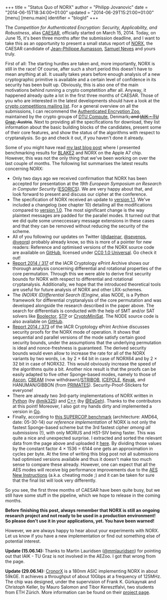 +++
title = "Status Quo of NORX"
author = "Philipp Jovanovic"
date = "2014-06-15T18:34:00+01:00"
updated = "2014-06-29T15:21:00+01:00"
[menu]
[menu.main]
    identifier = "blogId"
+++


The *Competition for Authenticated Encryption: Security, Applicability, and Robustness*, alias [CAESAR](http://competitions.cr.yp.to/caesar.html), officially started on March 15, 2014. Today, on June 15, it's been three months after the submission deadline, and I want to take this as an opportunity to present a small status report of [NORX](https://norx.io), the CAESAR candidate of [Jean-Philippe Aumasson](http://aumasson.jp/), [Samuel Neves](http://eden.dei.uc.pt/~sneves/) and yours truly.

First of all: The starting hurdles are taken and, more importantly,  NORX is still in the race! Of course, after such a short period this doesn't have to mean anything at all. It usually takes years before enough analysis of a new cryptographic primitive is available and a certain level of confidence in its security has been built up. Obviously, this is also one of the main motivations behind running a crypto comptetition after all. Anyway, it happened already quite a lot in the first three months of CAESAR. Those of you who are interested in the latest developments should have a look at the [crypto competitions mailing list](https://groups.google.com/forum/#!forum/crypto-competitions). For a general overview on all the submissions, I can recommend the [Authenticated Encryption Zoo](https://aezoo.compute.dtu.dk/doku.php), maintained by the crypto group~~s~~ of [DTU Compute](http://www.compute.dtu.dk/english/research/Crypto), Denmark~~, and [IAIK - TU Graz](http://iaik.tugraz.at/), Austria~~. Next to providing all the specifications for download, they list information about the basic building blocks of the candidates, present some of their core features, and show the status of the algorithms with respect to cryptanalysis. So go and check it out, if you haven't done it already.

Some of you might have read [my last blog post](cryptomaths.com/2014/04/29/benchmarking-symmetric-crypto-on-the-apple-a7/) where I presented benchmarking results for [BLAKE2](https://blake2.net/) and NORX on the Apple A7 chip. However, this was not the only thing that we've been working on over the last couple of months. The following list summarises the latest results concerning NORX:

* Only two days ago we received confirmation that NORX has been accepted for presentation at the *19th European Symposium on Research in Computer Security* ([ESORICS](http://esorics2014.pwr.wroc.pl/)).
We are very happy about that, and look forward to present and discuss our cipher at the conference.
* The specification of NORX received an update to [version 1.1](https://norx.io/data/norxv11.pdf). We've included a changelog (see chapter 10) detailing all the modifications compared to [version 1.0](https://norx.io/data/norxv10.pdf). The most significant change is the way plaintext messages are padded for the parallel modes. It turned out that we did quite some unneccessary message extensions in these cases and that they can be removed without reducing the security of the scheme.
* All of you following our updates on Twitter ([@daeinar](https://twitter.com/daeinar), [@sevenps](https://twitter.com/sevenps), [@veorq](https://twitter.com/veorq)) probably already know, so this is more of a pointer for new readers: Reference and optimised versions of the NORX source code are available on [GitHub](https://github.com/norx/NORX), licensed under [CC0 1.0 Universal](https://creativecommons.org/publicdomain/zero/1.0/). Go check it out!
* [Report 2014 / 317](http://eprint.iacr.org/2014/317) of the IACR Cryptology ePrint Archive shows our thorough analysis concerning differential and rotational properties of the core permutation. Through this we were able to derive first security bounds for NORX with respect to differential and rotational cryptanalysis. Additionally, we hope that the introduced theoretical tools are useful for future analysis of NORX and other LRX-schemes.
* The *(NO)RX (D)ifferential Search (E)ngine*, alias NODE, is a Python framework for differential cryptanalysis of the core permutation and was developed alongside the research described in the paper above. The search for differentials is conducted with the help of SMT and/or SAT solvers like [Boolector](http://fmv.jku.at/boolector/), [STP](https://stp.github.io/stp/) or [CryptoMiniSat](http://www.msoos.org/cryptominisat2/). The NODE source code is also available on [GitHub](https://github.com/norx/NODE).
* [Report 2014 / 373](https://eprint.iacr.org/2014/373) of the IACR Cryptology ePrint Archive discusses security proofs for the NORX mode of operation. It shows that sequential and parallel versions of the mode satisfy certain good security bounds, under the assumptions that the underlying permutation is ideal and nonce-freshness is guaranteed. The derived security bounds would even allow to increase the rate for all of the NORX variants by two words, i.e. by 2 &times; 64 bit in case of NORX64 and by 2 &times; 32 bit in case of NORX32. This would obviously increase the speed of the algorithms quite a bit. Another nice result is that the proofs can be easily adapted to five other Sponge-based modes, namely to those of [Ascon](http://competitions.cr.yp.to/round1/asconv1.pdf), [CBEAM](http://competitions.cr.yp.to/round1/cbeamr1.pdf) (now withdrawn)/[STRIBOB](http://competitions.cr.yp.to/round1/stribobr1.pdf), [ICEPOLE](http://competitions.cr.yp.to/round1/icepolev1.pdf), [Keyak](http://competitions.cr.yp.to/round1/keyakv11.pdf), and HANUMAN/GIBBON (from [PRIMATES](http://competitions.cr.yp.to/round1/primatesv1.pdf)). Security-Proof-Stickers for everyone!
* There are already two 3rd-party implementations of NORX written in [Python](https://github.com/therealmik/norxpy) (by  [@mik325](https://twitter.com/mik235)) and [C++](https://code.google.com/p/norxx/) (by [@EsGeh](https://twitter.com/esgeh)). Thanks to the contributors at this point! Moreover, I also got my hands dirty and implemented a version in [Go](https://github.com/Daeinar/norx-go).
* Finally, according to [this SUPERCOP benchmark](http://bench.cr.yp.to/web-impl/amd64-titan0-crypto_aead.html) (architecture: AMD64, date: 05-30-14) our *reference implementation* of NORX is not only the fastest Sponge-based scheme but the 3rd fastest cipher *among all submissions* (!), with only MORUS and HS1-SIV being faster. This was quite a nice and unexpected surprise. I extracted and sorted the relevant data from the page above and uploaded it [here](http://cryptomaths.com/data/caesar/supercop-ref-053014.txt). By dividing those values by the constant factor 4 &times; 1536 = 6144 one gets an approximation in cycles per byte. At the time of writing this blog post not all submissions had optimised versions available and thus it doesn't make too much sense to compare these already. However, one can expect that all the AES modes will receive big performance improvements due to the [AES New Instructions](https://en.wikipedia.org/wiki/AES_instruction_set) (a.k.a. cheating mode ;) and it can be taken for sure that the final list will look very differently.

So you see, the first three months of CAESAR have been quite busy, but we still have some stuff in the pipeline, which we hope to release in the coming months.

**Before finishing this post, always remember that NORX is still an ongoing research project and not ready to be used in a production environment! So please don't use it in your applications, yet. You have been warned!**

However, we are always happy to hear about your experiments with NORX. Let us know if you have a new implementation or find out something else of potential interest.

**Update (15.06.14):** Thanks to Martin Lauridsen ([@mmlauridsen](https://twitter.com/mmlauridsen)) for pointing out that IAIK - TU Graz is not involved in the AEZoo. I got that wrong from the page.

**Update (29.06.14):** [CronorX](http://asic.ethz.ch/2013/CronorX.html) is a 180nm ASIC implementing NORX in about 59kGE. It achieves a throughput of about 10Gbps at a frequency of 125MHz. The chip was designed, under the supervision of Frank K. Gürkaynak and Christoph Keller, by Mauro Salomon and Tibor Keresztfalvi, two students from ETH Zürich. More information can be found on their [project page](http://iis-projects.ee.ethz.ch/index.php/NORX_-_an_AEAD_algorithm_for_the_CAESAR_competition).
